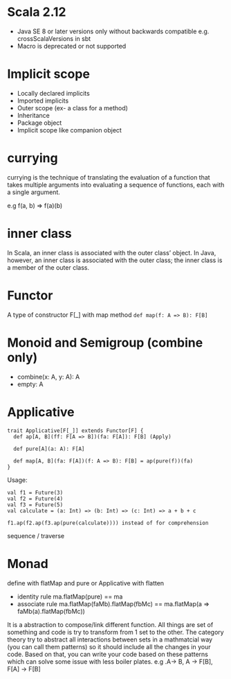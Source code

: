 # Scala 2.12
- Java SE 8 or later versions only without backwards compatible e.g. crossScalaVersions in sbt
- Macro is deprecated or not supported

# Implicit scope
- Locally declared implicits
- Imported implicits
- Outer scope (ex- a class for a method)
- Inheritance
- Package object
- Implicit scope like companion object

# currying
currying is the technique of translating the evaluation of a function that takes multiple arguments into evaluating a sequence of functions, each with a single argument.

e.g f(a, b) => f(a)(b)

# inner class
In Scala, an inner class is associated with the outer class’ object. In Java, however, an inner class is associated with the outer class; the inner class is a member of the outer class.

# Functor
A type of constructor F[_] with map method `def map(f: A => B): F[B]`

# Monoid and Semigroup (combine only)
- combine(x: A, y: A): A
- empty: A 

# Applicative
```
trait Applicative[F[_]] extends Functor[F] {
  def ap[A, B](ff: F[A => B])(fa: F[A]): F[B] (Apply)

  def pure[A](a: A): F[A]

  def map[A, B](fa: F[A])(f: A => B): F[B] = ap(pure(f))(fa)
}
```
Usage:
```
val f1 = Future(3)
val f2 = Future(4)
val f3 = Future(5)
val calculate = (a: Int) => (b: Int) => (c: Int) => a + b + c

f1.ap(f2.ap(f3.ap(pure(calculate)))) instead of for comprehension

```
sequence / traverse

# Monad
define with flatMap and pure or Applicative with flatten
- identity rule ma.flatMap(pure) == ma
- associate rule ma.flatMap(faMb).flatMap(fbMc) == ma.flatMap(a => faMb(a).flatMap(fbMc))

It is a abstraction to compose/link different function. All things are set of something and code is try to transform from 1 set to the other. The category 
theory try to abstract all interactions between sets in a mathmatcial way (you can call them patterns) so it should include all the changes in your code. Based
 on that, you can write your code based on these patterns which can solve some issue with less boiler plates. e.g .A-> B, A -> F[B], F[A] -> F[B]
 
